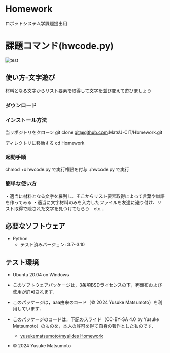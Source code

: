 # Homework
ロボットシステム学課題提出用

# 課題コマンド(hwcode.py)
![test](https://github.com/MatsU-CIT/Homework/actions/workflows/test.yml/badge.svg)


## 使い方-文字遊び
材料となる文字からリスト要素を取得して文字を並び変えて遊びましょう

### ダウンロード

### インストール方法
当リポジトリをクローン
git clone git@github.com:MatsU-CIT/Homework.git

ディレクトリに移動する
cd Homework
### 起動手順
chmod +x hwcode.py
で実行権限を付与
./hwcode.py
で実行
### 簡単な使い方
・適当に材料となる文字を羅列し、そこからリスト要素取得によって言葉や単語を作ってみる
・適当に文字材料のみを入力したファイルを友達に送り付け、リスト取得で隠された文字を見つけてもらう　etc...


## 必要なソフトウェア
- Python
  - テスト済みバージョン: 3.7~3.10

## テスト環境
- Ubuntu 20.04 on Windows

- このソフトウェアパッケージは，3条項BSDライセンスの下，再頒布および使用が許可されます．

- このパッケージは，aaa由来のコード（© 2024 Yusuke Matsumoto）を利用しています．
- このパッケージのコードは，下記のスライド（CC-BY-SA 4.0 by Yusuke Matsumoto）のものを，本人の許可を得て自身の著作としたものです．
    - [yusukematsumoto/myslides Homework](https://github.com/MatsU-CIT/Homework)
- © 2024 Yusuke Matsumoto
